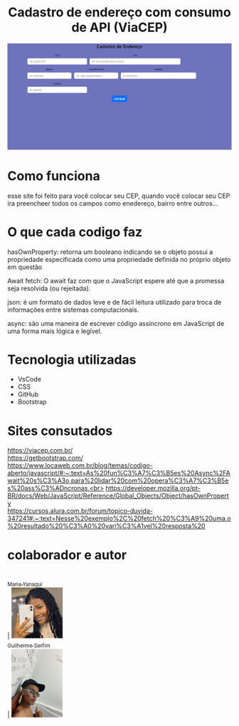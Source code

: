 <h1 align="center">  Cadastro de endereço com consumo de API (ViaCEP) </h1>

![teladelogin](Captura%20de%20tela_3-10-2024_111724_.jpeg)

# Como funciona 
esse site foi feito para você colocar seu CEP, quando você colocar seu CEP ira preencheer todos os campos como enedereço, bairro entre outros...


# O que cada codigo faz 
 hasOwnProperty: retorna um booleano indicando se o objeto possui a propriedade especificada como uma propriedade definida no próprio objeto em questão
  
 Await fetch:  O await faz com que o JavaScript espere até que a promessa seja resolvida (ou rejeitada).

 ⁠json: é um formato de dados leve e de fácil leitura utilizado para troca de informações entre sistemas computacionais. 

 ⁠async:  são uma maneira de escrever código assíncrono em JavaScript de uma forma mais lógica e legível. 

 # Tecnologia utilizadas

* VsCode 
* CSS 
* GitHub
* Bootstrap

# Sites consutados
https://viacep.com.br/<br>
https://getbootstrap.com/<br>
https://www.locaweb.com.br/blog/temas/codigo-aberto/javascript/#:~:text=As%20fun%C3%A7%C3%B5es%20Async%2FAwait%20s%C3%A3o,para%20lidar%20com%20opera%C3%A7%C3%B5es%20ass%C3%ADncronas.<br>
https://developer.mozilla.org/pt-BR/docs/Web/JavaScript/Reference/Global_Objects/Object/hasOwnProperty<br>
https://cursos.alura.com.br/forum/topico-duvida-347241#:~:text=Nesse%20exemplo%2C%20fetch%20%C3%A9%20uma,o%20resultado%20%C3%A0%20vari%C3%A1vel%20resposta%20<br>
# colaborador e autor
 [<br><sub>Maria Yanagui<br> </sub>](https://github.com/mariayanagui) |  [<img loading="lazy" src="yanagui.jpg" width=115><br><sub>Guilherme Serfim<br></sub>](https://github.com/Guilimas2) |  [<img loading="lazy" src="guieu.jpg" width=115><br><sub></sub>](h) 
